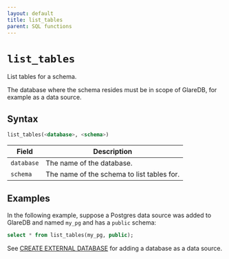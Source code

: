 ```yaml
---
layout: default
title: list_tables
parent: SQL functions
---
```


# `list_tables`

List tables for a schema.

The database where the schema resides must be in scope of GlareDB, for example
as a data source.

## Syntax

```sql
list_tables(<database>, <schema>)
```

| Field      | Description                                |
| ---------- | ------------------------------------------ |
| `database` | The name of the database.                  |
| `schema`   | The name of the schema to list tables for. |

## Examples

In the following example, suppose a Postgres data source was added to GlareDB
and named `my_pg` and has a `public` schema:

```sql
select * from list_tables(my_pg, public);
```

See [CREATE EXTERNAL DATABASE] for adding a database as a data source.

[CREATE EXTERNAL DATABASE]: /glaredb/sql-commands/create-external-database/
